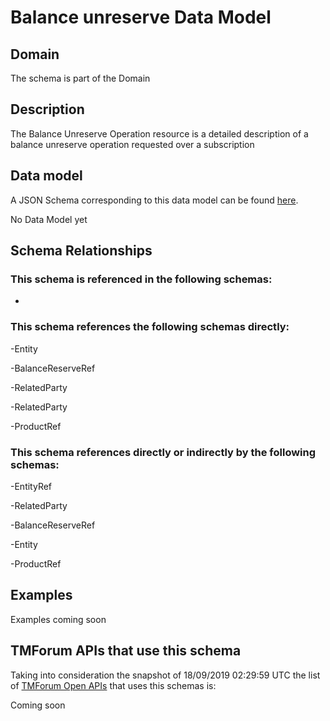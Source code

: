 # Balance unreserve Data Model

## Domain

The  schema is part of the  Domain

## Description

The Balance Unreserve Operation resource is a detailed description of a balance unreserve operation requested over a subscription

## Data model

A JSON Schema corresponding to this data model can be found
[here](https://github.com/tmforum-rand/schemas/blob/master/Customer/BalanceUnreserve.schema.json).

No Data Model yet

## Schema Relationships

### This schema is referenced in the following schemas:

-

### This schema references the following schemas directly:

-Entity

-BalanceReserveRef

-RelatedParty

-RelatedParty

-ProductRef

### This schema references directly or indirectly by the following schemas:

-EntityRef

-RelatedParty

-BalanceReserveRef

-Entity

-ProductRef



## Examples

Examples coming soon

## TMForum APIs that use this schema

Taking into consideration the snapshot of 18/09/2019 02:29:59 UTC the list of [TMForum Open APIs](https://www.tmforum.org/open-apis/) that uses this schemas is:

Coming soon
